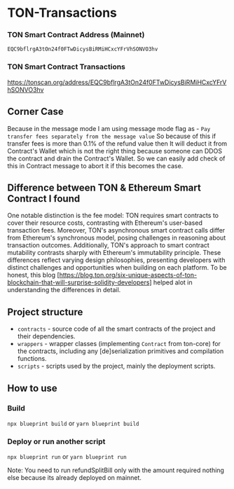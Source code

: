 # TON-Transactions

### TON Smart Contract Address (Mainnet)
  `EQC9bflrgA3tOn24f0FTwDicysBiRMiHCxcYFrVhSONVO3hv`
### TON Smart Contract Transactions 
  https://tonscan.org/address/EQC9bflrgA3tOn24f0FTwDicysBiRMiHCxcYFrVhSONVO3hv

## Corner Case
  Because in the message mode I am using message mode flag as - `Pay transfer fees separately from the message value`
  So because of this if transfer fees is more than 0.1% of the refund value then It will deduct it from Contract's Wallet which is not the right thing because someone can DDOS the contract and drain the Contract's Wallet. So we can easily add check of this in Contract message to abort it if this becomes the case.

## Difference between TON & Ethereum Smart Contract I found
   One notable distinction is the fee model: TON requires smart contracts to cover their resource costs, contrasting with Ethereum's user-based transaction fees. Moreover, TON's asynchronous smart contract calls differ from Ethereum's synchronous model, posing challenges in reasoning about transaction outcomes. Additionally, TON's approach to smart contract mutability contrasts sharply with Ethereum's immutability principle. These differences reflect varying design philosophies, presenting developers with distinct challenges and opportunities when building on each platform.
   To be honest, this blog [https://blog.ton.org/six-unique-aspects-of-ton-blockchain-that-will-surprise-solidity-developers] helped alot in understanding the differences in detail.

## Project structure

-   `contracts` - source code of all the smart contracts of the project and their dependencies.
-   `wrappers` - wrapper classes (implementing `Contract` from ton-core) for the contracts, including any [de]serialization primitives and compilation functions.
-   `scripts` - scripts used by the project, mainly the deployment scripts.

## How to use

### Build

`npx blueprint build` or `yarn blueprint build`

### Deploy or run another script

`npx blueprint run` or `yarn blueprint run`

Note: You need to run refundSplitBill only with the amount required nothing else because its already deployed on mainnet.
